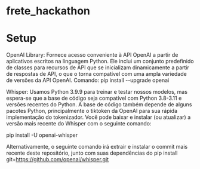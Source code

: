 # frete_hackathon

# Setup

OpenAI Library:
Fornece acesso conveniente à API OpenAI a partir de aplicativos escritos na linguagem Python. Ele inclui um conjunto predefinido de classes para recursos de API que se inicializam dinamicamente a partir de respostas de API, o que o torna compatível com uma ampla variedade de versões da API OpenAI. Comando:
pip install --upgrade openai

Whisper:
Usamos Python 3.9.9 para treinar e testar nossos modelos, mas espera-se que a base de código seja compatível com Python 3.8-3.11 e versões recentes do Python. A base de código também depende de alguns pacotes Python, principalmente o tiktoken da OpenAI para sua rápida implementação do tokenizador. Você pode baixar e instalar (ou atualizar) a versão mais recente do Whisper com o seguinte comando:

pip install -U openai-whisper

Alternativamente, o seguinte comando irá extrair e instalar o commit mais recente deste repositório, junto com suas dependências do 
pip install git+https://github.com/openai/whisper.git
